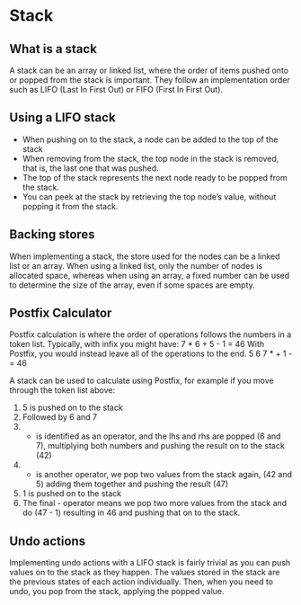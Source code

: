 # Stack

## What is a stack
A stack can be an array or linked list, where the order of items pushed onto or popped from the stack is important. 
They follow an implementation order such as LIFO (Last In First Out) or FIFO (First In First Out). 

## Using a LIFO stack
- When pushing on to the stack, a node can be added to the top of the stack
- When removing from the stack, the top node in the stack is removed, that is, the last one that was pushed. 
- The top of the stack represents the next node ready to be popped from the stack. 
- You can peek at the stack by retrieving the top node’s value, without popping it from the stack. 

## Backing stores
When implementing a stack, the store used for the nodes can be a linked list or an array. When using a linked list, only the number of nodes is allocated space, whereas when using an array, a fixed number can be used to determine the size of the array, even if some spaces are empty. 

## Postfix Calculator
Postfix calculation is where the order of operations follows the numbers in a token list. 
Typically, with infix you might have:
7 * 6 + 5 - 1 = 46
With Postfix, you would instead leave all of the operations to the end. 
5 6 7 * + 1 - = 46

A stack can be used to calculate using Postfix, for example if you move through the token list above:
1. 5 is pushed on to the stack
2. Followed by 6 and 7
3. * is identified as an operator, and the lhs and rhs are popped (6 and 7), multiplying both numbers and pushing the result on to the stack (42)
4. + is another operator, we pop two values from the stack again, (42 and 5) adding them together and pushing the result (47)
5. 1 is pushed on to the stack
6. The final - operator means we pop two more values from the stack and do (47 - 1)  resulting in 46 and pushing that on to the stack. 

## Undo actions
Implementing undo actions with a LIFO stack is fairly trivial as you can push values on to the stack as they happen. The values stored in the stack are the previous states of each action individually. 
Then, when you need to undo, you pop from the stack, applying the popped value. 